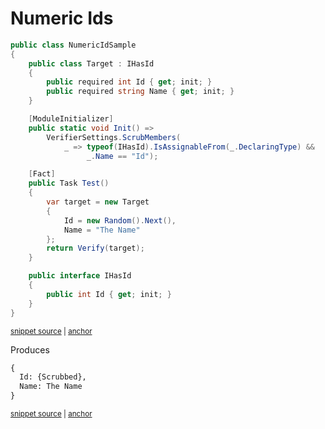 <!--
GENERATED FILE - DO NOT EDIT
This file was generated by [MarkdownSnippets](https://github.com/SimonCropp/MarkdownSnippets).
Source File: /docs/mdsource/numeric-ids.source.md
To change this file edit the source file and then run MarkdownSnippets.
-->

# Numeric Ids

<!-- snippet: NumericIdSample -->
<a id='snippet-NumericIdSample'></a>
```cs
public class NumericIdSample
{
    public class Target : IHasId
    {
        public required int Id { get; init; }
        public required string Name { get; init; }
    }

    [ModuleInitializer]
    public static void Init() =>
        VerifierSettings.ScrubMembers(
            _ => typeof(IHasId).IsAssignableFrom(_.DeclaringType) &&
                 _.Name == "Id");

    [Fact]
    public Task Test()
    {
        var target = new Target
        {
            Id = new Random().Next(),
            Name = "The Name"
        };
        return Verify(target);
    }

    public interface IHasId
    {
        public int Id { get; init; }
    }
}
```
<sup><a href='/src/Verify.Tests/Snippets/NumericIdSample.cs#L1-L34' title='Snippet source file'>snippet source</a> | <a href='#snippet-NumericIdSample' title='Start of snippet'>anchor</a></sup>
<!-- endSnippet -->

Produces

<!-- snippet: NumericIdSample.Test.verified.txt -->
<a id='snippet-NumericIdSample.Test.verified.txt'></a>
```txt
{
  Id: {Scrubbed},
  Name: The Name
}
```
<sup><a href='/src/Verify.Tests/Snippets/NumericIdSample.Test.verified.txt#L1-L4' title='Snippet source file'>snippet source</a> | <a href='#snippet-NumericIdSample.Test.verified.txt' title='Start of snippet'>anchor</a></sup>
<!-- endSnippet -->
